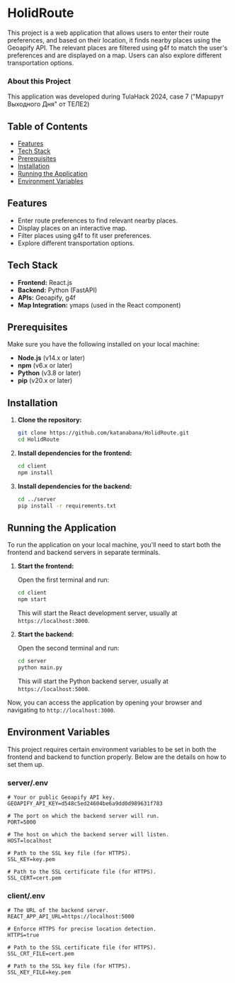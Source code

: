 # HolidRoute

This project is a web application that allows users to enter their route preferences, and based on their location, it
finds nearby places using the Geoapify API. The relevant places are filtered using g4f to match the user's preferences
and are displayed on a map. Users can also explore different transportation options.

### About this Project

This application was developed during TulaHack 2024, case 7 ("Маршрут Выходного Дня" от ТЕЛЕ2) 


## Table of Contents

- [Features](#features)
- [Tech Stack](#tech-stack)
- [Prerequisites](#prerequisites)
- [Installation](#installation)
- [Running the Application](#running-the-application)
- [Environment Variables](#environment-variables)

## Features

- Enter route preferences to find relevant nearby places.
- Display places on an interactive map.
- Filter places using g4f to fit user preferences.
- Explore different transportation options.

## Tech Stack

- **Frontend:** React.js
- **Backend:** Python (FastAPI)
- **APIs:** Geoapify, g4f
- **Map Integration:** ymaps (used in the React component)

## Prerequisites

Make sure you have the following installed on your local machine:

- **Node.js** (v14.x or later)
- **npm** (v6.x or later)
- **Python** (v3.8 or later)
- **pip** (v20.x or later)

## Installation

1. **Clone the repository:**

   ```bash
   git clone https://github.com/katanabana/HolidRoute.git
   cd HolidRoute
   ```

2. **Install dependencies for the frontend:**

   ```bash
   cd client
   npm install
   ```

3. **Install dependencies for the backend:**

   ```bash
   cd ../server
   pip install -r requirements.txt
   ```

## Running the Application

To run the application on your local machine, you'll need to start both the frontend and backend servers in separate
terminals.

1. **Start the frontend:**

   Open the first terminal and run:

   ```bash
   cd client
   npm start
   ```

   This will start the React development server, usually at `https://localhost:3000`.

2. **Start the backend:**

   Open the second terminal and run:

   ```bash
   cd server
   python main.py
   ```

   This will start the Python backend server, usually at `https://localhost:5000`.

Now, you can access the application by opening your browser and navigating to `http://localhost:3000`.

## Environment Variables

This project requires certain environment variables to be set in both the frontend and backend to function properly.
Below are the details on how to set them up.

### server/.env

```plaintext
# Your or public Geoapify API key.
GEOAPIFY_API_KEY=d548c5ed24604be6a9dd0d989631f783

# The port on which the backend server will run.
PORT=5000

# The host on which the backend server will listen.
HOST=localhost

# Path to the SSL key file (for HTTPS).
SSL_KEY=key.pem

# Path to the SSL certificate file (for HTTPS).
SSL_CERT=cert.pem
```

### client/.env

```plaintext
# The URL of the backend server.
REACT_APP_API_URL=https://localhost:5000

# Enforce HTTPS for precise location detection.
HTTPS=true

# Path to the SSL certificate file (for HTTPS).
SSL_CRT_FILE=cert.pem

# Path to the SSL key file (for HTTPS).
SSL_KEY_FILE=key.pem
```





